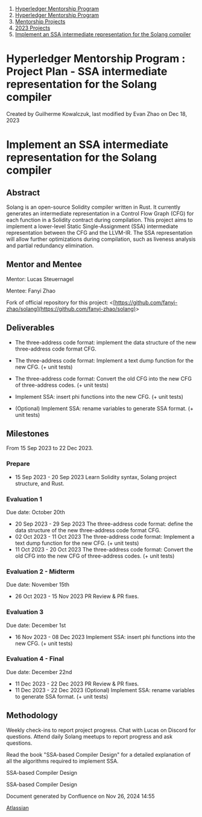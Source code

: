 1. [Hyperledger Mentorship Program](index.html)
2. [Hyperledger Mentorship Program](Hyperledger-Mentorship-Program_21954571.html)
3. [Mentorship Projects](Mentorship-Projects_21954604.html)
4. [2023 Projects](2023-Projects_21954865.html)
5. [Implement an SSA intermediate representation for the Solang compiler](Implement-an-SSA-intermediate-representation-for-the-Solang-compiler_21959311.html)

# Hyperledger Mentorship Program : Project Plan - SSA intermediate representation for the Solang compiler

Created by Guilherme Kowalczuk, last modified by Evan Zhao on Dec 18, 2023

# Implement an SSA intermediate representation for the Solang compiler

## Abstract

Solang is an open-source Solidity compiler written in Rust. It currently generates an intermediate representation in a Control Flow Graph (CFG) for each function in a Solidity contract during compilation. This project aims to implement a lower-level Static Single-Assignment (SSA) intermediate representation between the CFG and the LLVM-IR. The SSA representation will allow further optimizations during compilation, such as liveness analysis and partial redundancy elimination.

## Mentor and Mentee

Mentor: Lucas Steuernagel

Mentee: Fanyi Zhao

Fork of official repository for this project: &lt;[https://github.com/fanyi-zhao/solang](https://github.com/fanyi-zhao/solang)&gt;

## Deliverables

- The three-address code format: implement the data structure of the new three-address code format CFG.

<!--THE END-->

- The three-address code format: Implement a text dump function for the new CFG. (+ unit tests)

<!--THE END-->

- The three-address code format: Convert the old CFG into the new CFG of three-address codes. (+ unit tests)

<!--THE END-->

- Implement SSA: insert phi functions into the new CFG. (+ unit tests)

<!--THE END-->

- (Optional) Implement SSA: rename variables to generate SSA format. (+ unit tests)

## Milestones

From 15 Sep 2023 to 22 Dec 2023.

### Prepare

- 15 Sep 2023 - 20 Sep 2023 Learn Solidity syntax, Solang project structure, and Rust.

### Evaluation 1

Due date: October 20th

- 20 Sep 2023 - 29 Sep 2023 The three-address code format: define the data structure of the new three-address code format CFG.
- 02 Oct 2023 - 11 Oct 2023 The three-address code format: Implement a text dump function for the new CFG. (+ unit tests)
- 11 Oct 2023 - 20 Oct 2023 The three-address code format: Convert the old CFG into the new CFG of three-address codes. (+ unit tests)

### Evaluation 2 - Midterm

Due date: November 15th

- 26 Oct 2023 - 15 Nov 2023 PR Review &amp; PR fixes.

### Evaluation 3

Due date: December 1st

- 16 Nov 2023 - 08 Dec 2023 Implement SSA: insert phi functions into the new CFG. (+ unit tests)

### Evaluation 4 - Final

Due date: December 22nd

- 11 Dec 2023 - 22 Dec 2023 PR Review &amp; PR fixes.
- 11 Dec 2023 - 22 Dec 2023 (Optional) Implement SSA: rename variables to generate SSA format. (+ unit tests)

## Methodology

Weekly check-ins to report project progress. Chat with Lucas on Discord for questions. Attend daily Solang meetups to report progress and ask questions.

Read the book "SSA-based Compiler Design" for a detailed explanation of all the algorithms required to implement SSA.

SSA-based Compiler Design

SSA-based Compiler Design

Document generated by Confluence on Nov 26, 2024 14:55

[Atlassian](http://www.atlassian.com/)
